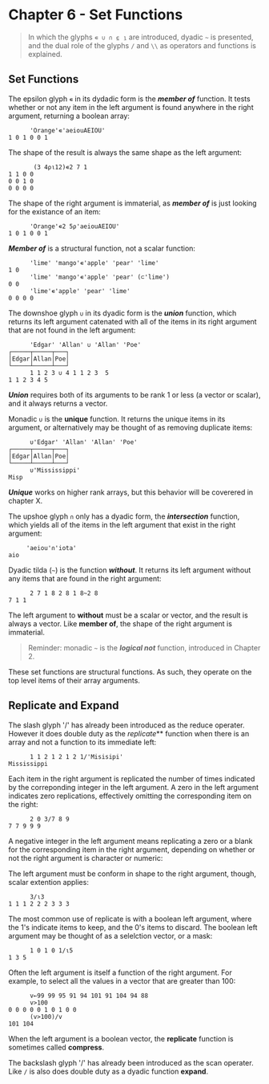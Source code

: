 # Chapter 6 -  Set Functions

> In which the glyphs `∊ ∪ ∩ ⍷ ⍸` are introduced, dyadic `~` is presented,
> and the dual role of the glyphs `/` and `\\` as operators and functions is explained.


## Set Functions

The epsilon glyph `∊` in its dydadic form is the ***member of*** function. It tests
whether or not any item in the left argument is found anywhere in the right argument,
returning a boolean array:

~~~
      'Orange'∊'aeiouAEIOU'
1 0 1 0 0 1
~~~

The shape of the result is always the same shape as the left argument:  

~~~
       (3 4⍴⍳12)∊2 7 1
1 1 0 0
0 0 1 0
0 0 0 0                                                                      
~~~

The shape of the right argument is immaterial, as ***member of*** is just looking for the existance
of an item:

~~~
      'Orange'∊2 5⍴'aeiouAEIOU'
1 0 1 0 0 1
~~~

***Member of*** is a structural function, not a scalar function:

~~~
      'lime' 'mango'∊'apple' 'pear' 'lime'  
1 0
      'lime' 'mango'∊'apple' 'pear' (⊂'lime')  
0 0
      'lime'∊'apple' 'pear' 'lime'  
0 0 0 0
~~~

The downshoe glyph `∪` in its dyadic form is the ***union*** function, which returns
its left argument catenated with all of the items in its right argument that are not found
in the left argument:

~~~
      'Edgar' 'Allan' ∪ 'Allan' 'Poe'
┌─────┬─────┬───┐
│Edgar│Allan│Poe│
└─────┴─────┴───┘
      1 1 2 3 ∪ 4 1 1 2 3  5
1 1 2 3 4 5
~~~

***Union*** requires both of its arguments to be rank 1 or less (a vector or scalar),
and it always returns a vector. 

Monadic `∪` is the **unique** function. It returns the unique items in its argument,
or alternatively may be thought of as removing duplicate items:  

~~~
      ∪'Edgar' 'Allan' 'Allan' 'Poe'
┌─────┬─────┬───┐
│Edgar│Allan│Poe│
└─────┴─────┴───┘
      ∪'Mississippi'
Misp
~~~

***Unique*** works on higher rank arrays, but this behavior will be coverered in chapter X.

The upshoe glyph `∩` only has a dyadic form, the ***intersection*** function, which yields
all of the items in the left argument that exist in the right argument:

~~~
     'aeiou'∩'iota'
aio
~~~ 

Dyadic tilda (`~`) is the function ***without***. It returns its left argument without any
items that are found in the right argument: 

~~~
      2 7 1 8 2 8 1 8~2 8
7 1 1

~~~

The left argument to **without** must be a scalar or vector, and the result is always a vector.
Like **member of**, the shape of the right argument is immaterial.

> Reminder: monadic `~` is the ***logical not*** function, introduced in Chapter 2.

These set functions are structural functions. As such, they operate on the top level items of their
array arguments.  

## Replicate and Expand

The slash glyph '/' has already been introduced as the reduce operater. However it does
double duty as the *replicate*** function when there is an array and 
not a function to its immediate left:

~~~
      1 1 2 1 2 1 2 1/'Misisipi'
Mississippi
~~~

Each item in the right argument is replicated the number of times indicated by the correponding
integer in the left argument. A zero in the left argument indicates zero replications, effectively
omitting the corresponding item on the right:

~~~
      2 0 3/7 8 9
7 7 9 9 9
~~~

A negative integer in the left argument means replicating a zero or a blank for the corresponding 
item in the right argument, depending on whether or not the right argument is character or numeric:

  
The left argument must be conform in shape to the right argument,
though, scalar extention applies:

~~~
      3/⍳3
1 1 1 2 2 2 3 3 3
~~~

The most common use of replicate is with a boolean left argument, where the 1's indicate
items to keep, and the 0's items to discard. The boolean left argument may be thought of 
as a selelction vector, or a mask:

~~~
      1 0 1 0 1/⍳5
1 3 5
~~~

Often the left argument is itself a function of the right argument.
For example, to select all the values in a vector that are greater
than 100:

~~~
      v←99 99 95 91 94 101 91 104 94 88
      v>100
0 0 0 0 0 1 0 1 0 0
      (v>100)/v
101 104
~~~
         
When the left argument is a boolean vector, the **replicate** function is sometimes 
called **compress**.

The backslash glyph '/' has already been introduced as the scan operater. Like `/` is also 
does double duty as a dyadic function **expand**.





